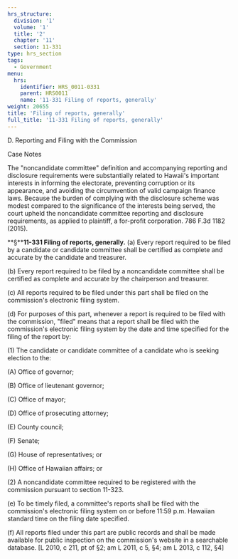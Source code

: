 ```yaml
---
hrs_structure:
  division: '1'
  volume: '1'
  title: '2'
  chapter: '11'
  section: 11-331
type: hrs_section
tags:
  - Government
menu:
  hrs:
    identifier: HRS_0011-0331
    parent: HRS0011
    name: '11-331 Filing of reports, generally'
weight: 20655
title: 'Filing of reports, generally'
full_title: '11-331 Filing of reports, generally'
---
```

D. Reporting and Filing with the Commission

Case Notes

The "noncandidate committee" definition and accompanying reporting and disclosure requirements were substantially related to Hawaii's important interests in informing the electorate, preventing corruption or its appearance, and avoiding the circumvention of valid campaign finance laws. Because the burden of complying with the disclosure scheme was modest compared to the significance of the interests being served, the court upheld the noncandidate committee reporting and disclosure requirements, as applied to plaintiff, a for-profit corporation. 786 F.3d 1182 (2015).

**§****11-331 Filing of reports, generally.** (a) Every report required to be filed by a candidate or candidate committee shall be certified as complete and accurate by the candidate and treasurer.

(b) Every report required to be filed by a noncandidate committee shall be certified as complete and accurate by the chairperson and treasurer.

(c) All reports required to be filed under this part shall be filed on the commission's electronic filing system.

(d) For purposes of this part, whenever a report is required to be filed with the commission, "filed" means that a report shall be filed with the commission's electronic filing system by the date and time specified for the filing of the report by:

(1) The candidate or candidate committee of a candidate who is seeking election to the:

(A) Office of governor;

(B) Office of lieutenant governor;

(C) Office of mayor;

(D) Office of prosecuting attorney;

(E) County council;

(F) Senate;

(G) House of representatives; or

(H) Office of Hawaiian affairs; or

(2) A noncandidate committee required to be registered with the commission pursuant to section 11-323.

(e) To be timely filed, a committee's reports shall be filed with the commission's electronic filing system on or before 11:59 p.m. Hawaiian standard time on the filing date specified.

(f) All reports filed under this part are public records and shall be made available for public inspection on the commission's website in a searchable database. [L 2010, c 211, pt of §2; am L 2011, c 5, §4; am L 2013, c 112, §4]